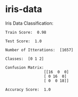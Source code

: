 # iris-data
Iris Data Classification:

    Train Score:  0.98

    Test Score:  1.0

    Number of Itterations:  [1657]

    Classes:  [0 1 2]

    Confusion Matrix: 
                     [[16  0  0]
                     [ 0 16  0]
                     [ 0  0 18]]

    Accuracy Score:  1.0
